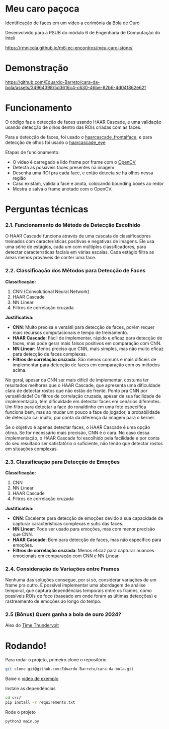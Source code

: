# Meu caro paçoca

Identificação de faces em um vídeo a cerimônia da Bola de Ouro

Desenvolvido para a PSUB do módulo 6 de Engenharia de Computação do Inteli

https://rmnicola.github.io/m6-ec-encontros/meu-caro-stone/

# Demonstração

https://github.com/Eduardo-Barreto/cara-da-bola/assets/34964398/5d3616c4-c630-46be-82b6-4d04f862e62f

# Funcionamento

O código faz a detecção de faces usando HAAR Cascade, e uma validação usando detecção de olhos dentro das ROIs criadas com as faces.

Para a detecção de faces, foi usado o [haarcascade_frontalface](https://github.com/opencv/opencv/blob/master/data/haarcascades/haarcascade_frontalface_default.xml), e para detecção de olhos foi usado o [haarcascade_eye](https://github.com/opencv/opencv/blob/master/data/haarcascades/haarcascade_eye.xml)

Etapas de funcionamento:

- O vídeo é carregado e lido frame por frame com o [OpenCV](https://opencv.org/)
- Detecta as possíveis faces presentes na imagem
- Desenha uma ROI pra cada face, e então detecta se há olhos nessa região
- Caso existam, valida a face e anota, colocando bounding boxes ao redor
- Mostra e salva o frame anotado com o OpenCV.

# Perguntas técnicas

### 2.1. Funcionamento do Método de Detecção Escolhido

O HAAR Cascade funciona através de uma cascata de classificadores treinados com características positivas e negativas de imagens. Ele usa uma série de estágios, cada um com múltiplos classificadores, para detectar características faciais em várias escalas. Cada estágio filtra as áreas menos prováveis de conter uma face.

### 2.2. Classificação dos Métodos para Detecção de Faces

**Classificação:**

1. CNN (Convolutional Neural Network)
2. HAAR Cascade
3. NN Linear
4. Filtros de correlação cruzada

**Justificativa:**

- **CNN**: Muito precisa e versátil para detecção de faces, porém requer mais recursos computacionais e tempo de treinamento.
- **HAAR Cascade**: Fácil de implementar, rápido e eficaz para detecção de faces, mas pode gerar mais falsos positivos em comparação com CNN.
- **NN Linear**: Menos preciso que CNN, mais simples, mas não muito eficaz para detecção de faces complexas.
- **Filtros de correlação cruzada**: São menos comuns e mais difíceis de implementar para detecção de faces em comparação com os métodos acima.

No geral, apesar da CNN ser mais difícil de implementar, costuma ter resultados melhores que o HAAR Cascade, que apresenta uma dificuldade clara de detectar rostos que não estão de frente. Ponto pra CNN por versatilidade! Os filtros de correlação cruzada, apesar de sua facilidade de implementação, têm dificuldade em detectar faces em cenários diferentes. Um filtro para detectar a face do ronaldinho em uma foto específica funciona bem, mas ao mudar um pouco a face do jogador, a probabilidade de detecção cai muito, por conta da diferença da imagem para o kernel.

Se o objetivo é apenas detectar faces, o HAAR Cascade é uma opção ótima. Se for necessário mais precisão, CNN é o cara. No caso dessa implementação, o HAAR Cascade foi escolhido pela facilidade e por conta do seu resultado ser satisfatório o suficiente, não tendo que detectar rostos em situações complexas.

### 2.3. Classificação para Detecção de Emoções

**Classificação:**

1. CNN
2. NN Linear
3. HAAR Cascade
4. Filtros de correlação cruzada

**Justificativa:**

- **CNN**: Excelente para detecção de emoções devido à sua capacidade de capturar características complexas e sutis das faces.
- **NN Linear**: Pode ser usado para emoções, mas com menor precisão que CNN.
- **HAAR Cascade**: Bom para detecção de faces, mas não específico para emoções.
- **Filtros de correlação cruzada**: Menos eficaz para capturar nuances emocionais em comparação com CNN e NN Linear.

### 2.4. Consideração de Variações entre Frames

Nenhuma das soluções consegue, por si só, considerar variações de um frame pra outro. É possível implementar uma abordagem de análise temporal, que captura dependências temporais entre os frames, como possíveis ROIs de foco (baseado em onde foram as últimas detecções) e rastreamento de emoções ao longo do tempo.

### 2.5 (Bônus) Quem ganha a bola de ouro 2024?

Alex do [Time Thundervolt](https://thunderatz.org/projects/robots/thundervolt)

# Rodando!

Para rodar o projeto, primeiro clone o repositório

```bash
git clone git@github.com:Eduardo-Barreto/cara-da-bola.git
```

Baixe o [vídeo de exemplo](https://drive.google.com/uc?export=download&id=18is4Ww5klq5FX2NuuLKNO3pItOJas43b)

Instale as dependências

```bash
cd src/
pip install -r requirements.txt
```

Rode o projeto

```bash
python3 main.py
```
